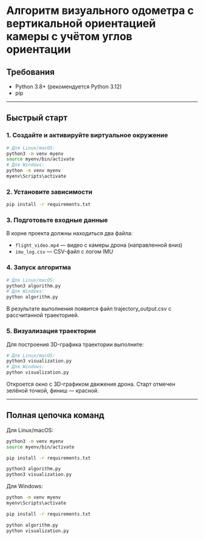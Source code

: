 # Алгоритм визуального одометра с вертикальной ориентацией камеры с учётом углов ориентации

## Требования

- Python 3.8+ (рекомендуется Python 3.12)
- pip

---

## Быстрый старт

### 1. Создайте и активируйте виртуальное окружение

```sh
# Для Linux/macOS:
python3 -m venv myenv
source myenv/bin/activate
# Для Windows:
python -m venv myenv
myenv\Scripts\activate
```

### 2. Установите зависимости

```sh
pip install -r requirements.txt
```

### 3. Подготовьте входные данные
В корне проекта должны находиться два файла:

* `flight_video.mp4` — видео с камеры дрона (направленной вниз)
* `imu_log.csv` — CSV-файл с логом IMU 

### 4. Запуск алгоритма 

```sh
# Для Linux/macOS:
python3 algorithm.py
# Для Windows:
python algorithm.py
```
В результате выполнения появится файл trajectory_output.csv с рассчитанной траекторией.

### 5. Визуализация траектории
Для построения 3D-графика траектории выполните:
```sh
# Для Linux/macOS:
python3 visualization.py
# Для Windows:
python visualization.py
```
Откроется окно с 3D-графиком движения дрона. Старт отмечен зелёной точкой, финиш — красной.

---

## Полная цепочка команд

Для Linux/macOS:

```sh
python3 -m venv myenv
source myenv/bin/activate

pip install -r requirements.txt

python3 algorithm.py
python3 visualization.py
```

Для Windows:

```sh
python -m venv myenv
myenv\Scripts\activate

pip install -r requirements.txt

python algorithm.py
python visualization.py
```